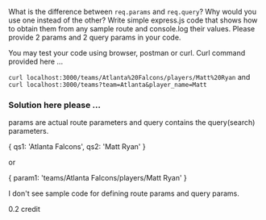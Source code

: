 What is the difference between `req.params` and `req.query`?  Why would you use one instead of the other?  Write simple express.js code that shows how to obtain them from any sample route and console.log their values. Please provide 2 params and 2 query params in your code.

You may test your code using browser, postman or curl.  Curl command provided here ...

`curl localhost:3000/teams/Atlanta%20Falcons/players/Matt%20Ryan`
and
`curl localhost:3000/teams?team=Atlanta&player_name=Matt`


### Solution here please ...

params are actual route parameters and query contains the query(search) parameters.

<!-- which one is this ... -->
{
  qs1: 'Atlanta Falcons',
  qs2: 'Matt Ryan'
}

or
<!-- and which one is this ...  -->
{
  param1: 'teams/Atlanta Falcons/players/Matt Ryan'
}

I don't see sample code for defining route params and query params.

0.2 credit

